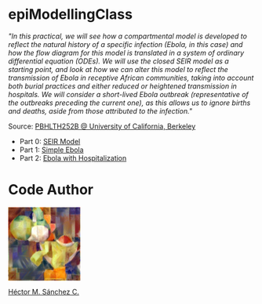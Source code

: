 # epiModellingClass

_"In this practical, we will see how a compartmental model is developed to reflect the natural history of a specific infection (Ebola, in this case) and how the flow diagram for this model is translated in a system of ordinary differential equation (ODEs).
We will use the closed SEIR model as a starting point, and look at how we can alter this model to reflect the transmission of Ebola in receptive African communities, taking into account both burial practices and either reduced or heightened transmission in hospitals. We will consider a short-lived Ebola outbreak (representative of the outbreaks preceding the current one), as this allows us to ignore births and deaths, aside from those attributed to the infection."_

Source: [PBHLTH252B @ University of California, Berkeley](https://www.marshalllab.com/courses.html)

* Part 0: [SEIR Model](https://github.com/Chipdelmal/epiModellingClass/blob/master/Practical01/SEIR.ipynb)
* Part 1: [Simple Ebola](https://github.com/Chipdelmal/epiModellingClass/blob/master/Practical01/ebolaSimple.ipynb)
* Part 2: [Ebola with Hospitalization](https://github.com/Chipdelmal/epiModellingClass/blob/master/Practical01/ebolaComplex.ipynb)


# Code Author

<img src="https://raw.githubusercontent.com/Chipdelmal/epiModellingClass/master/media/yoshi.jpg?token=AAFHFVEV5FQPOQYMMMERMZK6INSRK" height="150px" align="middle"><br>

[Héctor M. Sánchez C.](https://chipdelmal.github.io/)
